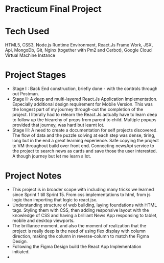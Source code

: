 # Practicum Final Project

# Tech Used #
HTML5, CSS3, Node.js Runtime Environment, React.Js Frame Work, JSX, Api, MongoDb, Git, Nginx (together with Pm2 and Cerbot), Google Cloud Virtual Machine Instance  

# Project Stages
- Stage I : Back End construction, briefly done - with the controls through out Postman.
- Stage II: A deep and multi-layered React.Js Application Implementation. Especially additional design requirement for Mobile Version. This was the longest part of my journey through-out the completion of the project.  I literally had to relearn the React.Js actually have to learn deep to follow up the hiearchy of props from parent to child. Multiple popups provided that journey, was hard but learnt lot.
- Stage III: A need to create a documentation for self projects discovered. The flow of data and the puzzle solving at each step was dense, tiring, long but in the end a great learning experience.
Safe copying the project to VM throughout build over front end. Connecting newsApi service to the project to search news as cards and save those the user interested. A though journey but let me learn a lot.

# Project Notes 
- This project is in broader scope with including many tricks we learned since Sprint 1 till Sprint 15.  From css implementations to html, from js logic than importing that logic to react.jsx. 
- Understanding structure of web building, laying foundations with HTML tags. Styling them with CSS, then adding responsive layout with the knowledge of CSS and having a brilliant News App responsing to tablet, mobile and desktop viewports.
- The brilliance moment, and also the moment of realization that the project is really deep is the need of using flex display with column direction, making the column in reverse-column to match the Figma Design.
- Following the Figma Design build the React App Implementation initiated.
- 
